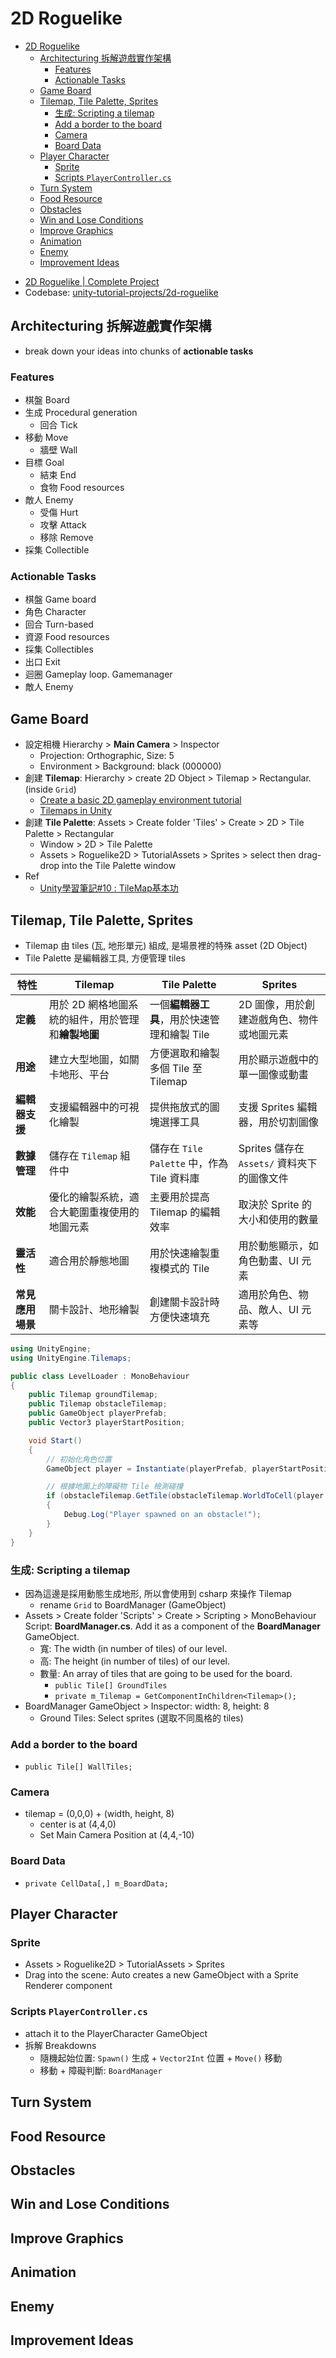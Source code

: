 # 2D Roguelike

<!-- TOC -->
* [2D Roguelike](#2d-roguelike)
  * [Architecturing 拆解遊戲實作架構](#architecturing-拆解遊戲實作架構)
    * [Features](#features)
    * [Actionable Tasks](#actionable-tasks)
  * [Game Board](#game-board)
  * [Tilemap, Tile Palette, Sprites](#tilemap-tile-palette-sprites)
    * [生成: Scripting a tilemap](#生成-scripting-a-tilemap)
    * [Add a border to the board](#add-a-border-to-the-board)
    * [Camera](#camera)
    * [Board Data](#board-data)
  * [Player Character](#player-character)
    * [Sprite](#sprite)
    * [Scripts `PlayerController.cs`](#scripts-playercontrollercs)
  * [Turn System](#turn-system)
  * [Food Resource](#food-resource)
  * [Obstacles](#obstacles)
  * [Win and Lose Conditions](#win-and-lose-conditions)
  * [Improve Graphics](#improve-graphics)
  * [Animation](#animation)
  * [Enemy](#enemy)
  * [Improvement Ideas](#improvement-ideas)
<!-- TOC -->

- [2D Roguelike | Complete Project](https://assetstore.unity.com/packages/templates/tutorials/2d-roguelike-complete-project-299017)
- Codebase: [unity-tutorial-projects/2d-roguelike](https://github.com/androchentw/unity-tutorial-projects/tree/main/2d-roguelike/Assets/Roguelike2D/TutorialVersion)

## Architecturing 拆解遊戲實作架構

- break down your ideas into chunks of **actionable tasks**

### Features

- 棋盤 Board
- 生成 Procedural generation
  - 回合 Tick
- 移動 Move
  - 牆壁 Wall
- 目標 Goal
  - 結束 End
  - 食物 Food resources
- 敵人 Enemy
  - 受傷 Hurt
  - 攻擊 Attack
  - 移除 Remove
- 採集 Collectible

### Actionable Tasks

- 棋盤 Game board
- 角色 Character
- 回合 Turn-based
- 資源 Food resources
- 採集 Collectibles
- 出口 Exit
- 迴圈 Gameplay loop. Gamemanager
- 敵人 Enemy

## Game Board

- 設定相機 Hierarchy > **Main Camera** > Inspector
  - Projection: Orthographic, Size: 5
  - Environment > Background: black (000000)
- 創建 **Tilemap**: Hierarchy > create 2D Object > Tilemap > Rectangular. (inside `Grid`)
  - [Create a basic 2D gameplay environment tutorial](https://learn.unity.com/tutorial/create-a-basic-2d-gameplay-environment?uv=2022.3&courseId=64774201edbc2a1638d25d18&projectId=64774230edbc2a143ab0e3a7#64d2142eedbc2a5edea814f7)
  - [Tilemaps in Unity](https://docs.unity3d.com/6000.0/Documentation/Manual/tilemaps/tilemaps-landing.html)
- 創建 **Tile Palette**: Assets > Create folder 'Tiles' > Create > 2D > Tile Palette > Rectangular
  - Window > 2D > Tile Palette
  - Assets > Roguelike2D > TutorialAssets > Sprites > select then drag-drop into the Tile Palette window
- Ref
  - [Unity學習筆記#10 : TileMap基本功](https://kendevlog.wordpress.com/2018/01/02/unity學習筆記10-tilemap基本功)

## Tilemap, Tile Palette, Sprites

- Tilemap 由 tiles (瓦, 地形單元) 組成, 是場景裡的特殊 asset (2D Object)
- Tile Palette 是編輯器工具, 方便管理 tiles

| **特性**     | **Tilemap**                   | **Tile Palette**                 | **Sprites**                     |
|------------|-------------------------------|----------------------------------|---------------------------------|
| **定義**     | 用於 2D 網格地圖系統的組件，用於管理和**繪製地圖** | 一個**編輯器工具**，用於快速管理和繪製 Tile       | 2D 圖像，用於創建遊戲角色、物件或地圖元素          |
| **用途**     | 建立大型地圖，如關卡地形、平台               | 方便選取和繪製多個 Tile 至 Tilemap         | 用於顯示遊戲中的單一圖像或動畫                 |
| **編輯器支援**  | 支援編輯器中的可視化繪製                  | 提供拖放式的圖塊選擇工具                     | 支援 Sprites 編輯器，用於切割圖像           |
| **數據管理**   | 儲存在 `Tilemap` 組件中             | 儲存在 `Tile Palette` 中，作為 Tile 資料庫 | Sprites 儲存在 `Assets/` 資料夾下的圖像文件 |
| **效能**     | 優化的繪製系統，適合大範圍重複使用的地圖元素        | 主要用於提高 Tilemap 的編輯效率             | 取決於 Sprite 的大小和使用的數量            |
| **靈活性**    | 適合用於靜態地圖                      | 用於快速繪製重複模式的 Tile                 | 用於動態顯示，如角色動畫、UI 元素              |
| **常見應用場景** | 關卡設計、地形繪製                     | 創建關卡設計時方便快速填充                    | 適用於角色、物品、敵人、UI 元素等              |

```csharp
using UnityEngine;
using UnityEngine.Tilemaps;

public class LevelLoader : MonoBehaviour
{
    public Tilemap groundTilemap;
    public Tilemap obstacleTilemap;
    public GameObject playerPrefab;
    public Vector3 playerStartPosition;

    void Start()
    {
        // 初始化角色位置
        GameObject player = Instantiate(playerPrefab, playerStartPosition, Quaternion.identity);

        // 根據地圖上的障礙物 Tile 檢測碰撞
        if (obstacleTilemap.GetTile(obstacleTilemap.WorldToCell(player.transform.position)) != null)
        {
            Debug.Log("Player spawned on an obstacle!");
        }
    }
}
```

### 生成: Scripting a tilemap

- 因為這邊是採用動態生成地形, 所以會使用到 csharp 來操作 Tilemap
  - rename `Grid` to BoardManager (GameObject)
- Assets > Create folder 'Scripts' > Create > Scripting > MonoBehaviour Script: **BoardManager.cs**. Add it as a component of the **BoardManager** GameObject.
  - 寬: The width (in number of tiles) of our level.
  - 高: The height (in number of tiles) of our level.
  - 數量: An array of tiles that are going to be used for the board.
    - `public Tile[] GroundTiles`
    - `private m_Tilemap = GetComponentInChildren<Tilemap>();`
- BoardManager GameObject > Inspector: width: 8, height: 8
  - Ground Tiles: Select sprites (選取不同風格的 tiles)

### Add a border to the board

- `public Tile[] WallTiles;`

### Camera

- tilemap = (0,0,0) + (width, height, 8)
  - center is at (4,4,0)
  - Set Main Camera Position at (4,4,-10)

### Board Data

- `private CellData[,] m_BoardData;`

## Player Character

### Sprite

- Assets > Roguelike2D > TutorialAssets > Sprites
- Drag into the scene: Auto creates a new GameObject with a Sprite Renderer component

### Scripts `PlayerController.cs`

- attach it to the PlayerCharacter GameObject
- 拆解 Breakdowns
  - 隨機起始位置: `Spawn()` 生成 + `Vector2Int` 位置 + `Move()` 移動
  - 移動 + 障礙判斷: `BoardManager`

## Turn System

## Food Resource

[//]: # (TODO)

## Obstacles

## Win and Lose Conditions

## Improve Graphics

## Animation

## Enemy

## Improvement Ideas

